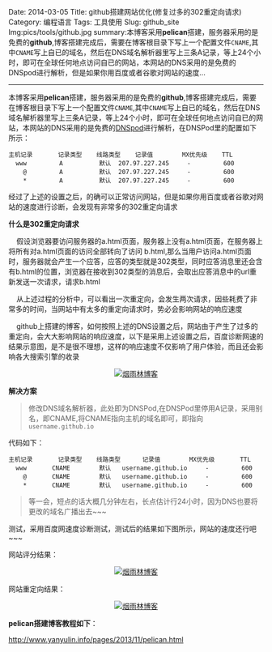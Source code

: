 Date: 2014-03-05
Title: github搭建网站优化(修复过多的302重定向请求)
Category: 编程语言
Tags: 工具使用
Slug: github_site
Img:pics/tools/github.jpg
summary:本博客采用**pelican**搭建，服务器采用的是免费的**github**,博客搭建完成后，需要在博客根目录下写上一个配置文件`CNAME`,其中`CNAME`写上自已的域名，然后在DNS域名解析器里写上三条A记录，等上24个小时，即可在全球任何地点访问自已的网站，本网站的DNS采用的是免费的DNSpod进行解析，但是如果你用百度或者谷歌对网站的速度...

----------

本博客采用**pelican**搭建，服务器采用的是免费的**github**,博客搭建完成后，需要在博客根目录下写上一个配置文件`CNAME`,其中`CNAME`写上自已的域名，然后在DNS域名解析器里写上三条A记录，等上24个小时，即可在全球任何地点访问自已的网站，本网站的DNS采用的是免费的<a href="https://www.dnspod.cn" target="_blank">DNSpod</a>进行解析，在DNSPod里的配置如下所示：

	主机记录	   记录类型	   线路类型	   记录值  	  MX优先级	   TTL		
	  www         A          默认  207.97.227.245     -         600
	    @         A          默认  207.97.227.245     -         600
	  	*         A          默认  207.97.227.245     -         600

经过了上述的设置之后，的确可以正常访问网站，但是如果你用百度或者谷歌对网站的速度进行诊断，会发现有非常多的302重定向请求

**什么是302重定向请求**

&nbsp;&nbsp;&nbsp;&nbsp;假设浏览器要访问服务器的a.html页面，服务器上没有a.html页面，在服务器上将所有对a.html页面的访问全部转向了访问 b.html,那么当用户访问a.html页面时，服务器就会产生一个应答，应答的类型就是302类型，同时应答消息里还会含有b.html的位置，浏览器在接收到302类型的消息后，会取出应答消息中的url重新发送一次请求，请求b.html


&nbsp;&nbsp;&nbsp;&nbsp;从上述过程的分析中，可以看出一次重定向，会发生两次请求，因些耗费了非常多的时间，当网站中有太多的重定向请求时，势必会影响网站的响应速度


&nbsp;&nbsp;&nbsp;&nbsp;github上搭建的博客，如何按照上述的DNS设置之后，网站由于产生了过多的重定向，会大大影响网站的响应速度，以下是采用上述设置之后，百度诊断网速的结果示意图，是不是很不理想，这样的响应速度不仅影响了用户体验，而且还会影响各大搜索引擎的收录

<center>
<a href="http://www.yanyulin.info/pages/2014/03/github_site.html">
<img src="http://www.yanyulin.info/pics/tools/github_site0.jpg"  alt="烟雨林博客" />
</a>
</center>

**解决方案**

>修改DNS域名解析器，此处即为DNSPod,在DNSPod里停用A记录，采用别名，即CNAME,将CNAME指向主机的域名即可，即指向`username.github.io`

代码如下：

	主机记录	   记录类型	   线路类型	     记录值  	    MX优先级	    TTL		
	  www       CNAME        默认   username.github.io     -         600
	    @       CNAME        默认   username.github.io     -         600
	  	*       CNAME        默认   username.github.io     -         600

>等一会，短点的话大概几分钟左右，长点估计行24小时，因为DNS也要将更改的域名广播出去~~~

测试，采用百度网速度诊断测试，测试后的结果如下图所示，网站的速度还行吧~~~

网站评分结果：

<center>
<a href="http://www.yanyulin.info/pages/2014/03/github_site.html">
<img src="http://www.yanyulin.info/pics/tools/github_site1.jpg"  alt="烟雨林博客"/>
</a>
</center>


网站重定向结果：

<center>
<a href="http://www.yanyulin.info/pages/2014/03/github_site.html">
<img src="http://www.yanyulin.info/pics/tools/github_site2.jpg"  alt="烟雨林博客"/>
</a>
</center>

**pelican搭建博客教程如下**：

<a href="http://www.yanyulin.info/pages/2013/11/pelican.html" target="_blank">
http://www.yanyulin.info/pages/2013/11/pelican.html</a>